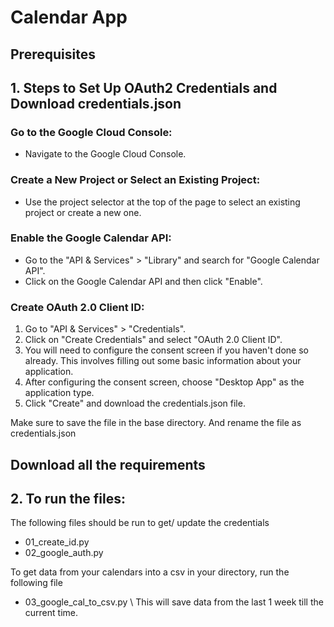 # Calendar App 

## Prerequisites 

## 1. Steps to Set Up OAuth2 Credentials and Download credentials.json
### Go to the Google Cloud Console:
- Navigate to the Google Cloud Console.
### Create a New Project or Select an Existing Project:
- Use the project selector at the top of the page to select an existing project or create a new one.
### Enable the Google Calendar API:
- Go to the "API & Services" > "Library" and search for "Google Calendar API".
- Click on the Google Calendar API and then click "Enable".
### Create OAuth 2.0 Client ID:
1.  Go to "API & Services" > "Credentials".
2. Click on "Create Credentials" and select "OAuth 2.0 Client ID".
3. You will need to configure the consent screen if you haven't done so already. This involves filling out some basic information about your application.
4. After configuring the consent screen, choose "Desktop App" as the application type.
5. Click "Create" and download the credentials.json file.

Make sure to save the file in the base directory. 
And rename the file as credentials.json 

## Download all the requirements 

## 2. To run the files:

The following files should be run to get/ update the credentials
- 01_create_id.py
- 02_google_auth.py

To get data from your calendars into a csv in your directory, run the following file 
- 03_google_cal_to_csv.py
\ This will save data from the last 1 week till the current time. 



